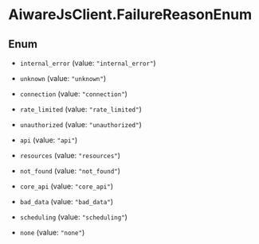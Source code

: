 # AiwareJsClient.FailureReasonEnum

## Enum


* `internal_error` (value: `"internal_error"`)

* `unknown` (value: `"unknown"`)

* `connection` (value: `"connection"`)

* `rate_limited` (value: `"rate_limited"`)

* `unauthorized` (value: `"unauthorized"`)

* `api` (value: `"api"`)

* `resources` (value: `"resources"`)

* `not_found` (value: `"not_found"`)

* `core_api` (value: `"core_api"`)

* `bad_data` (value: `"bad_data"`)

* `scheduling` (value: `"scheduling"`)

* `none` (value: `"none"`)


